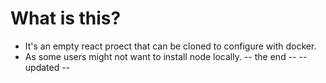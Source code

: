 # What is this?
* It's an empty react proect that can be cloned to configure with docker. 
* As some users might not want to install node locally.
-- the end --
-- updated --
